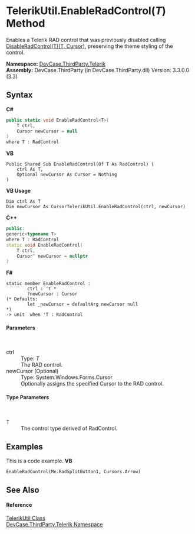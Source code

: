 # TelerikUtil.EnableRadControl(*T*) Method 
 

Enables a Telerik RAD control that was previously disabled calling <a href="M_DevCase_ThirdParty_Telerik_TelerikUtil_DisableRadControl__1">DisableRadControl(T)(T, Cursor)</a>, preserving the theme styling of the control.

**Namespace:**&nbsp;<a href="N_DevCase_ThirdParty_Telerik">DevCase.ThirdParty.Telerik</a><br />**Assembly:**&nbsp;DevCase.ThirdParty (in DevCase.ThirdParty.dll) Version: 3.3.0.0 (3.3)

## Syntax

**C#**<br />
``` C#
public static void EnableRadControl<T>(
	T ctrl,
	Cursor newCursor = null
)
where T : RadControl

```

**VB**<br />
``` VB
Public Shared Sub EnableRadControl(Of T As RadControl) ( 
	ctrl As T,
	Optional newCursor As Cursor = Nothing
)
```

**VB Usage**<br />
``` VB Usage
Dim ctrl As T
Dim newCursor As CursorTelerikUtil.EnableRadControl(ctrl, newCursor)
```

**C++**<br />
``` C++
public:
generic<typename T>
where T : RadControl
static void EnableRadControl(
	T ctrl, 
	Cursor^ newCursor = nullptr
)
```

**F#**<br />
``` F#
static member EnableRadControl : 
        ctrl : 'T * 
        ?newCursor : Cursor 
(* Defaults:
        let _newCursor = defaultArg newCursor null
*)
-> unit  when 'T : RadControl

```


#### Parameters
&nbsp;<dl><dt>ctrl</dt><dd>Type: *T*<br />The RAD control.</dd><dt>newCursor (Optional)</dt><dd>Type: System.Windows.Forms.Cursor<br />Optionally assigns the specified Cursor to the RAD control.</dd></dl>

#### Type Parameters
&nbsp;<dl><dt>T</dt><dd>The control type derived of RadControl.</dd></dl>

## Examples
This is a code example. 
**VB**<br />
``` VB
EnableRadControl(Me.RadSplitButton1, Cursors.Arrow)
```


## See Also


#### Reference
<a href="T_DevCase_ThirdParty_Telerik_TelerikUtil">TelerikUtil Class</a><br /><a href="N_DevCase_ThirdParty_Telerik">DevCase.ThirdParty.Telerik Namespace</a><br />